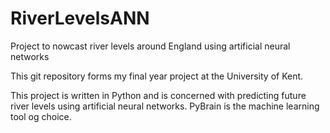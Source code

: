 # RiverLevelsANN
Project to nowcast river levels around England using artificial neural networks

This git repository forms my final year project at the University of Kent.

This project is written in Python and is concerned with predicting future river levels using artificial neural networks. PyBrain
is the machine learning tool og choice.
